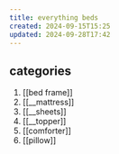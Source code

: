 ```yaml
---
title: everything beds
created: 2024-09-15T15:25
updated: 2024-09-28T17:42
---
```


## categories
1. [[bed frame]]
2. [[__mattress]]
3. [[__sheets]]
4. [[__topper]]
5. [[comforter]]
6. [[pillow]]